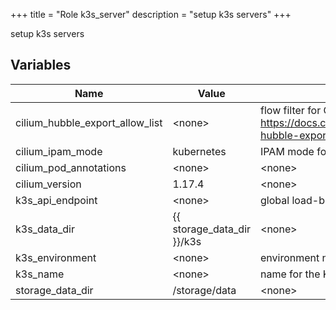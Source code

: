 +++
title = "Role k3s_server"
description = "setup k3s servers"
+++

setup k3s servers

## Variables

| Name | Value | Description | Required |
| ---- | ----- | ----------- | -------- |
| cilium_hubble_export_allow_list | &lt;none&gt; | flow filter for Cilium hubble exporter, see https://docs.cilium.io/en/latest/observability/hubble/configuration/export/#configuring-hubble-exporter and https://github.com/cilium/hubble#specifying-raw-flow-filters | false  |
| cilium_ipam_mode | kubernetes | IPAM mode for cilium CNI TODO | false  |
| cilium_pod_annotations | &lt;none&gt; | &lt;none&gt; | false  |
| cilium_version | 1.17.4 | &lt;none&gt; | false  |
| k3s_api_endpoint | &lt;none&gt; | global load-balanced address for the k3s api endpoint | true  |
| k3s_data_dir | {{ storage_data_dir }}/k3s | &lt;none&gt; | false  |
| k3s_environment | &lt;none&gt; | environment name for the K3S cluster | false  |
| k3s_name | &lt;none&gt; | name for the K3S cluster | true  |
| storage_data_dir | /storage/data | &lt;none&gt; | false  |